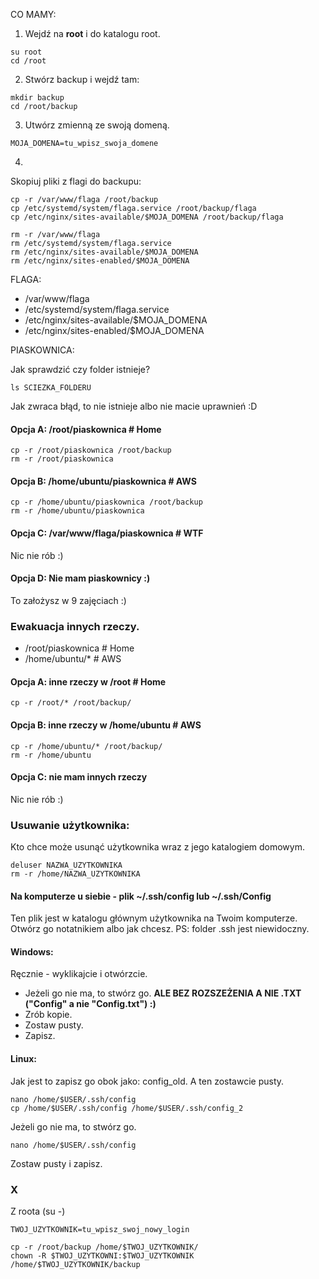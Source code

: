 CO MAMY:

1. Wejdź na **root** i do katalogu root.
```
su root
cd /root
```
2. Stwórz backup i wejdź tam:
```
mkdir backup
cd /root/backup
```
3. Utwórz zmienną ze swoją domeną.
```
MOJA_DOMENA=tu_wpisz_swoja_domene
```
4.

Skopiuj pliki z flagi do backupu:
```
cp -r /var/www/flaga /root/backup
cp /etc/systemd/system/flaga.service /root/backup/flaga
cp /etc/nginx/sites-available/$MOJA_DOMENA /root/backup/flaga
```

```
rm -r /var/www/flaga
rm /etc/systemd/system/flaga.service
rm /etc/nginx/sites-available/$MOJA_DOMENA
rm /etc/nginx/sites-enabled/$MOJA_DOMENA
```

FLAGA:
- /var/www/flaga
- /etc/systemd/system/flaga.service
- /etc/nginx/sites-available/$MOJA_DOMENA
- /etc/nginx/sites-enabled/$MOJA_DOMENA

PIASKOWNICA:

Jak sprawdzić czy folder istnieje?
```
ls SCIEZKA_FOLDERU
```
Jak zwraca błąd, to nie istnieje albo nie macie uprawnień :D



#### Opcja A: /root/piaskownica # Home
```
cp -r /root/piaskownica /root/backup
rm -r /root/piaskownica
```

#### Opcja B: /home/ubuntu/piaskownica # AWS
```
cp -r /home/ubuntu/piaskownica /root/backup
rm -r /home/ubuntu/piaskownica
```
#### Opcja C: /var/www/flaga/piaskownica # WTF

Nic nie rób :) 

#### Opcja D: Nie mam piaskownicy :)

To założysz w 9 zajęciach :)


### Ewakuacja innych rzeczy.
- /root/piaskownica # Home
- /home/ubuntu/* # AWS

#### Opcja A: inne rzeczy w /root # Home

```
cp -r /root/* /root/backup/
```

#### Opcja B: inne rzeczy w /home/ubuntu # AWS

```
cp -r /home/ubuntu/* /root/backup/
rm -r /home/ubuntu
```
#### Opcja C: nie mam innych rzeczy

Nic nie rób :) 



### Usuwanie użytkownika:

Kto chce może usunąć użytkownika wraz z jego katalogiem domowym.
```
deluser NAZWA_UZYTKOWNIKA
rm -r /home/NAZWA_UZYTKOWNIKA
```

#### Na komputerze u siebie - plik ~/.ssh/config lub ~/.ssh/Config

Ten plik jest w katalogu głównym użytkownika na Twoim komputerze. Otwórz go notatnikiem albo jak chcesz. PS: folder .ssh jest niewidoczny.

#### Windows:

Ręcznie - wyklikajcie i otwórzcie. 
- Jeżeli go nie ma, to stwórz go. **ALE BEZ ROZSZEŻENIA A NIE .TXT ("Config" a nie "Config.txt") :)**
- Zrób kopie.
- Zostaw pusty.
- Zapisz.

#### Linux:

Jak jest to zapisz go obok jako: config_old. A ten zostawcie pusty.
```
nano /home/$USER/.ssh/config
cp /home/$USER/.ssh/config /home/$USER/.ssh/config_2
```
Jeżeli go nie ma, to stwórz go. 
```
nano /home/$USER/.ssh/config
```

Zostaw pusty i zapisz.


### X

Z roota (su -)

```
TWOJ_UZYTKOWNIK=tu_wpisz_swoj_nowy_login
```

```
cp -r /root/backup /home/$TWOJ_UZYTKOWNIK/
chown -R $TWOJ_UZYTKOWNI:$TWOJ_UZYTKOWNIK /home/$TWOJ_UZYTKOWNIK/backup
```
